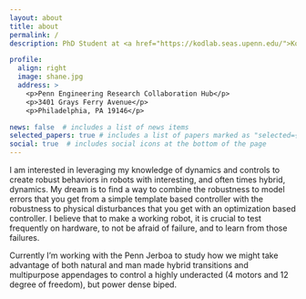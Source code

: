 ```yaml
---
layout: about
title: about
permalink: /
description: PhD Student at <a href="https://kodlab.seas.upenn.edu/">Kod*Lab</a> . <a href="https://www.grasp.upenn.edu/">GRASP Lab</a> . <a href="https://www.seas.upenn.edu/">School of Engineering and Applied Science</a> . <a href="https://www.upenn.edu/">University of Pennsylvania</a>. 

profile:
  align: right
  image: shane.jpg
  address: >
    <p>Penn Engineering Research Collaboration Hub</p>
    <p>3401 Grays Ferry Avenue</p>
    <p>Philadelphia, PA 19146</p>

news: false  # includes a list of news items
selected_papers: true # includes a list of papers marked as "selected={true}"
social: true  # includes social icons at the bottom of the page
---
```


I am interested in leveraging my knowledge of dynamics and controls to create
robust behaviors in robots with interesting, and often times hybrid, 
dynamics. My dream is to find a way to combine the robustness to model 
errors that you get from a simple template based controller with the
robustness to physical disturbances that you get with an 
optimization based controller. I believe that to make a working robot,
it is crucial to test frequently on hardware, to not be afraid of
failure, and to learn from those failures.

Currently I’m working with the Penn Jerboa to study how we might take
advantage of both natural and man made hybrid transitions and
multipurpose appendages to control a highly underacted (4 motors and 12
degree of freedom), but power dense biped. 
